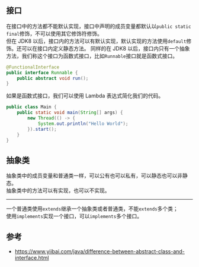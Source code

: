 ## 接口
在接口中的方法都不能默认实现，接口中声明的成员变量都默认以`public static final`修饰，不可以使用其它修饰符修饰。  
但在 JDK8 以后，接口内的方法可以有默认实现，默认实现的方法使用`default`修饰。还可以在接口内定义静态方法。
同样的在 JDK8 以后，接口内只有一个抽象方法，我们称这个接口为函数式接口，比如`Runnable`接口就是函数式接口。
```java
@FunctionalInterface
public interface Runnable {
    public abstract void run();
}
```
如果是函数式接口，我们可以使用 Lambda 表达式简化我们的代码。
```java
public class Main {
    public static void main(String[] args) {
        new Thread(() -> {
            System.out.println("Hello World");
        }).start();
    }
}
```

## 抽象类
抽象类中的成员变量和普通类一样，可以公有也可以私有，可以静态也可以非静态。  
抽象类中的方法可以有实现，也可以不实现。

---

一个普通类使用`extends`继承一个抽象类或者普通类，不能`extends`多个类；  
使用`implements`实现一个接口，可以`implements`多个接口。

## 参考
- https://www.yiibai.com/java/difference-between-abstract-class-and-interface.html